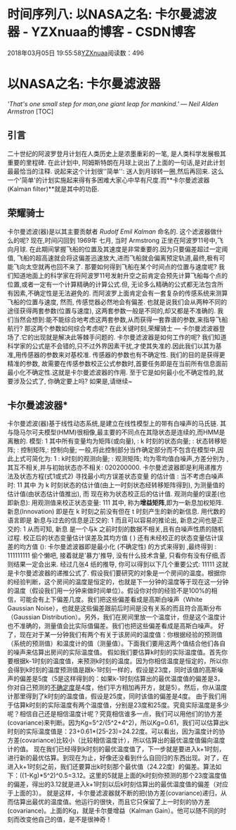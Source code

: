 # 时间序列八: 以NASA之名: 卡尔曼滤波器 - YZXnuaa的博客 - CSDN博客
2018年03月05日 19:55:58[YZXnuaa](https://me.csdn.net/YZXnuaa)阅读数：496
# 以NASA之名: 卡尔曼滤波器
*'That's one small step for man,one giant leap for mankind.'* — *Neil Alden Armstron*
[TOC]
## 引言
二十世纪的阿波罗登月计划在人类历史上是浓墨重彩的一笔, 是人类科学发展极其重要的里程碑. 在此计划中, 阿姆斯特朗在月球上说出了上面的一句话,是对此计划最最恰当的注释. 说起来这个计划很''简单'': 送人到月球转一圈,然后再回来. 这么一个'简单'的计划实施起来得有多困难大家心中早有尺度.而**卡尔曼滤波器(Kalman filter)**就是其中的功臣.
## 荣耀骑士
卡尔曼滤波(器)是以其主要贡献者 *Rudolf Emil Kalman* 命名的. 这个滤波器做什么的呢?
现在,时间闪回到 1969年 七月, 当时 Armstrong 正坐在阿波罗11号中,飞向月球. 在此期间掌握飞船的位置及其速度是非常重要的.因为只要偏差超过一定阈值, 飞船的超高速就会将这偏差迅速放大,进而飞船就会偏离预定轨道,最终,极有可能飞向太空就再也回不来了.
那要如何得到飞船在某个时间点的位置与速度呢?
我们知道地面上的科学家在将阿波罗11号发射升空之前肯定会预先计算飞船每个点的位置,或者一定有一个计算精确的计算公式.但, 无论多么精确的公式都无法包含所有因素,不确定性是无法避免的. 而阿波罗上面肯定会有一套复杂的传感系统来测算飞船的位置与速度, 然而, 传感觉器必然地会有偏差. 也就是说我们会从两种不同的途径获得两套参数(位置与速度), 这两套参数一般是不同的,却又都是不准确的.
我们当然会想到:能不能综合地考虑这两套参数,从而获得一套靠谱的参数,来指导飞船航行? 那这两个参数如何综合考虑呢? 在此关键时刻,荣耀骑士 — 卡尔曼滤波器登场了.它的出现就是解决此等棘手问题的.
卡尔曼滤波器是如何工作的呢? 我们知道科学家的公式是不会错的,只不过外界因素干扰,才使其失准的.因此我们以其为基准,用传感器的参数来对基校准. 传感器的参数也有不确定性. 我们的目的是获得更精准的参数, 故需要在传感参数校正公式参数时,首要任务即是在当前所有信息面前最小化不确定性.这就是卡尔曼滤波器的作用. 至于它是如何最小化不确定性的,就要涉及公式了, 你确定要上吗? 如果是,请继续~
## 卡尔曼滤波器*
卡尔曼滤波(器)基于线性动态系统,是建立在线性模型上的带有白噪声的马氏链. 其与隐马尔可夫模型(HMM)很相像,最主要的不同点在其隐状态是连续的,而HMM是离散的.
模型:
1
其中所有变量均为矩阵(或向量), : k 时刻的状态向量; : 状态转移矩阵; : 控制矩阵,: 控制向量; 一般,将此控制部分当作确定部分而不包含在模型中,因此上式可简化为:
1
 : k时刻的观测向量;  : 观测矩阵; 均为零均值白噪声,方差分别为 , 其互不相关,并与初始状态亦不相关:
020200000.
卡尔曼滤波器即是利用递推方法及状态方程(式1或式2) 寻找最小均方误差状态变量  的估计值 :
当不考虑白噪声时:
11
其中  为 k 时刻状态的估计值(由上一时刻状态经转移矩阵得到),  为测量值的估计值(由状态估计值推出), 而 
 现在称为状态校正后的估计值.
观测向量的误差(也即新息):
用观测值来校正状态变量:
111
其中, 
称为**增益矩阵**,即为一新息加权矩阵.
新息(Innovation)
即是在 k 时刻之前没有但在 t 时刻产生的新的新信息. 用代数的语言即是 新息与过去的信息是正交的:
1
而且可以容易的推论出, 新息之间也是正交的:
1
从而可知, 新息
是一个与k 之前时刻的数据不相关,且有白噪声性质的随机过程.
校正后的状态变量估计误差及其均方值 (
) 还有未经校正的状态变量估计误差的均方值 ():
卡尔曼滤波器即是最小化 (不确定性) 的方式来得到  ,最终得到  :
111111111
偷个懒吧, 接着就是'暴力'推导, 没有什么技术含量, 只看你有没有仔细,否则结果一定会出来.
经过几张4
纸的推导, 你可以得到以下几个重要公式:
11111
这就是卡尔曼滤波器的递推公式了.
假设我们要研究的对象是一个房间的温度。根据你的经验判断，这个房间的温度是恒定的，也就是下一分钟的温度等于现在这一分钟的温度（假设我们用一分钟来做时间单位）。假设你对你的经验不是100%的相信，可能会有上下偏差几度。我们把这些偏差看成是高斯白噪声（White Gaussian Noise），也就是这些偏差跟前后时间是没有关系的而且符合高斯分布（Gaussian Distribution）。另外，我们在房间里放一个温度计，但是这个温度计也不准确的，测量值会比实际值偏差。我们也把这些偏差看成是高斯白噪声。
好了，现在对于某一分钟我们有两个有关于该房间的温度值：你根据经验的预测值（系统的预测值）和温度计的值（测量值）。下面我们要用这两个值结合他们各自的噪声来估算出房间的实际温度值。
假如我们要估算k时刻的实际温度值。首先你要根据k-1时刻的温度值，来预测k时刻的温度。因为你相信温度是恒定的，所以你会得到k时刻的温度预测值是跟k-1时刻一样的，假设是23度，同时该值的高斯噪声的偏差是5度（5是这样得到的：如果k-1时刻估算出的最优温度值的偏差是3，你对自己预测的[不确定度](https://baike.baidu.com/item/%E4%B8%8D%E7%A1%AE%E5%AE%9A%E5%BA%A6)是4度，他们平方相加再开方，就是5）。然后，你从温度计那里得到了k时刻的温度值，假设是25度，同时该值的偏差是4度。
由于我们用于估算k时刻的实际温度有两个温度值，分别是23度和25度。究竟实际温度是多少呢？相信自己还是相信温度计呢？究竟相信谁多一点，我们可以用他们的协方差(covariance)来判断。因为Kg=5^2/(5^2+4^2)，所以Kg=0.61，我们可以估算出k时刻的实际温度值是：23+0.61*(25-23)=24.22度。可以看出，因为温度计的协方差(covariance)比较小（比较相信温度计），所以估算出的最优温度值偏向温度计的值。
现在我们已经得到k时刻的最优温度值了，下一步就是要进入k+1时刻，进行新的最优估算。到现在为止，好像还没看到什么自回归的东西出现。对了，在进入k+1时刻之前，我们还要算出k时刻那个最优值（24.22度）的偏差。算法如下：((1-Kg)*5^2)^0.5=3.12。这里的5就是上面的k时刻你预测的那个23度温度值的偏差，得出的3.12就是进入k+1时刻以后k时刻估算出的最优温度值的偏差（对应于上面的3）。
就是这样，卡尔曼滤波器就不断的把(协方差(covariance)递归，从而估算出最优的温度值。他运行的很快，而且它只保留了上一时刻的协方差(covariance)。上面的Kg，就是卡尔曼增益（Kalman Gain）。他可以随不同的时刻而改变他自己的值，是不是很神奇！
